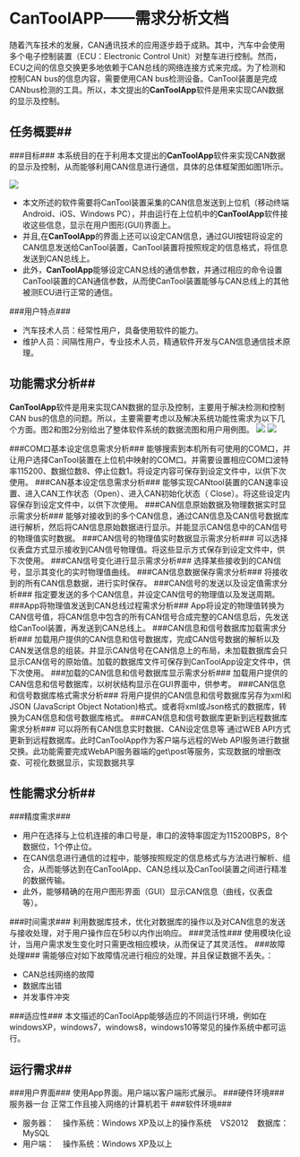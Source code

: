 # CanToolAPP——需求分析文档 #
随着汽车技术的发展，CAN通讯技术的应用逐步趋于成熟。其中，汽车中会使用多个电子控制装置（ECU：Electronic Control Unit）对整车进行控制。然而，ECU之间的信息交换更多地依赖于CAN总线的网络连接方式来完成。为了检测和控制CAN bus的信息内容，需要使用CAN bus检测设备。CanTool装置是完成CANbus检测的工具。所以，本文提出的**CanToolApp**软件是用来实现CAN数据的显示及控制。

## 任务概要##
###目标###
本系统目的在于利用本文提出的**CanToolApp**软件来实现CAN数据的显示及控制，从而能够利用CAN信息进行通信，具体的总体框架图如图1所示。

![](https://i.imgur.com/2a9mJzH.png)


- 本文所述的软件需要将CanTool装置采集的CAN信息发送到上位机（移动终端Android、iOS、Windows PC），并由运行在上位机中的**CanToolApp**软件接收这些信息，显示在用户图形(GUI)界面上。
- 并且,在**CanToolApp**的界面上还可以设定CAN信息，通过GUI按钮将设定的CAN信息发送给CanTool装置，CanTool装置将按照规定的信息格式，将信息发送到CAN总线上。
- 此外，**CanToolApp**能够设定CAN总线的通信参数，并通过相应的命令设置CanTool装置的CAN通信参数，从而使CanTool装置能够与CAN总线上的其他被测ECU进行正常的通信。

###用户特点###
- 汽车技术人员：经常性用户，具备使用软件的能力。
- 维护人员：间隔性用户，专业技术人员，精通软件开发与CAN信息通信技术原理。


## 功能需求分析##
**CanToolApp**软件是用来实现CAN数据的显示及控制，主要用于解决检测和控制CAN bus的信息的问题。所以，主要需要考虑以及解决系统功能性需求为以下几个方面。图2和图2分别给出了整体软件系统的数据流图和用户用例图。
![](https://i.imgur.com/IJco68c.png)
![](https://i.imgur.com/Sc06LEq.png)


###COM口基本设定信息需求分析###
能够搜索到本机所有可使用的COM口，并让用户选择CanTool装置在上位机中映射的COM口。并需要设置相应COM口波特率115200、数据位数8、停止位数1。将设定内容可保存到设定文件中，以供下次使用。
###CAN基本设定信息需求分析###
能够实现CANtool装置的CAN速率设置、进入CAN工作状态（Open）、进入CAN初始化状态（ Close）。将这些设定内容保存到设定文件中，以供下次使用。
###CAN信息原始数据及物理数据实时显示需求分析###
能够对接收到的多个CAN信息，通过CAN信息及CAN信号数据库进行解析，然后将CAN信息原始数据进行显示。并能显示CAN信息中的CAN信号的物理值实时数据。
###CAN信号的物理值实时数据显示需求分析###
可以选择仪表盘方式显示接收到CAN信号物理值。将这些显示方式保存到设定文件中，供下次使用。
###CAN信号变化进行显示需求分析###
选择某些接收到的CAN信号，显示其变化的实时物理值曲线。
###CAN信息数据保存需求分析###
将接收到的所有CAN信息数据，进行实时保存。
###CAN信号的发送以及设定值需求分析###
指定要发送的多个CAN信息，并设定CAN信号的物理值以及发送周期。
###App将物理值发送到CAN总线过程需求分析###
App将设定的物理值转换为CAN信号值，将CAN信息中包含的所有CAN信号合成完整的CAN信息后，先发送给CanTool装置，再发送到CAN总线上。
###CAN信息和信号数据库加载需求分析###
加载用户提供的CAN信息和信号数据库，完成CAN信号数据的解析以及CAN发送信息的组装。并显示CAN信号在CAN信息上的布局，未加载数据库会只显示CAN信号的原始值。加载的数据库文件可保存到CanToolApp设定文件中，供下次使用。
###加载的CAN信息和信号数据库显示需求分析###
加载用户提供的CAN信息和信号数据库，以树状结构显示在GUI界面中，供参考。
###CAN信息和信号数据库格式需求分析###
将用户提供的CAN信息和信号数据库另存为xml和JSON (JavaScript Object Notation)格式。或者将xml或Json格式的数据库，转换为CAN信息和信号数据库格式。
###CAN信息和信号数据库更新到远程数据库需求分析###
可以将所有CAN信息实时数据、CAN设定信息等 通过WEB API方式更新到远程数据库。此时CanToolApp作为客户端与远程的Web API服务进行数据交换。此功能需要完成WebAPI服务器端的get\post等服务，实现数据的增删改查、可视化数据显示，实现数据共享



## 性能需求分析##
###精度需求###
- 用户在选择与上位机连接的串口号是，串口的波特率固定为115200BPS，8个数据位，1个停止位。
- 在CAN信息进行通信的过程中，能够按照规定的信息格式与方法进行解析、组合，从而能够达到在CanToolApp、CAN总线以及CanTool装置之间进行精准的数据传输。
- 此外，能够精确的在用户图形界面（GUI）显示CAN信息（曲线，仪表盘等）。

###时间需求###
利用数据库技术，优化对数据库的操作以及对CAN信息的发送与接收处理，对于用户操作应在5秒以内作出响应。
###灵活性###
使用模块化设计，当用户需求发生变化时只需更改相应模块，从而保证了其灵活性。
###故障处理###
需能够应对如下故障情况进行相应的处理，并且保证数据不丢失。：

- CAN总线网络的故障
- 数据库出错
- 并发事件冲突

###适应性###
本文描述的CanToolApp能够适应的不同运行环境，例如在windowsXP，windows7，windows8，windows10等常见的操作系统中都可运行。

## 运行需求##
###用户界面###
使用App界面。用户端以客户端形式展示。
###硬件环境###
服务器一台
正常工作且接入网络的计算机若干
###软件环境###

- 服务器：
   操作系统：Windows XP及以上的操作系统
   VS2012
   数据库：MySQL
- 用户端：
   操作系统：Windows XP及以上




